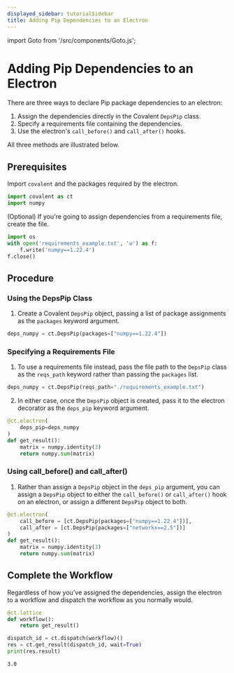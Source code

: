 ```yaml
---
displayed_sidebar: tutorialSidebar
title: Adding Pip Dependencies to an Electron
---
```


import Goto from '/src/components/Goto.js';

# Adding Pip Dependencies to an Electron <Goto link="https://github.com/AgnostiqHQ/covalent/blob/develop/doc/source/how_to/coding/add_pip_dependencies_to_electron.ipynb" />

There are three ways to declare Pip package dependencies to an electron:

1. Assign the dependencies directly in the Covalent `DepsPip` class.
2. Specify a requirements file containing the dependencies.
3. Use the electron's `call_before()` and `call_after()` hooks.

All three methods are illustrated below.

## Prerequisites

Import `covalent` and the packages required by the electron.

```python
import covalent as ct
import numpy
```

(Optional) If you're going to assign dependencies from a requirements file, create the file.

```python
import os
with open('requirements_example.txt', 'w') as f:
    f.write('numpy==1.22.4')
f.close()
```

## Procedure

### Using the DepsPip Class

1. Create a Covalent `DepsPip` object, passing a list of package assignments as the `packages` keyword argument.

```python
deps_numpy = ct.DepsPip(packages=["numpy==1.22.4"])
```

### Specifying a Requirements File

1. To use a requirements file instead, pass the file path to the `DepsPip` class as the `reqs_path` keyword rather than passing the `packages` list.

```python
deps_numpy = ct.DepsPip(reqs_path="./requirements_example.txt")
```

2. In either case, once the `DepsPip` object is created, pass it to the electron decorator as the `deps_pip` keyword argument.

```python
@ct.electron(
    deps_pip=deps_numpy
)
def get_result():
    matrix = numpy.identity(3)
    return numpy.sum(matrix)

```

### Using call_before() and call_after()

1. Rather than assign a `DepsPip` object in the `deps_pip` argument, you can assign a `DepsPip` object to either the `call_before()` or `call_after()` hook on an electron, or assign a different `DepsPip` object to both.

```python
@ct.electron(
    call_before = [ct.DepsPip(packages=["numpy==1.22.4"])],
    call_after = [ct.DepsPip(packages=["networkx==2.5"])]
)
def get_result():
    matrix = numpy.identity(3)
    return numpy.sum(matrix)
```

## Complete the Workflow

Regardless of how you've assigned the dependencies, assign the electron to a workflow and dispatch the workflow as you normally would.

```python
@ct.lattice
def workflow():
    return get_result()

dispatch_id = ct.dispatch(workflow)()
res = ct.get_result(dispatch_id, wait=True)
print(res.result)
```

    3.0
